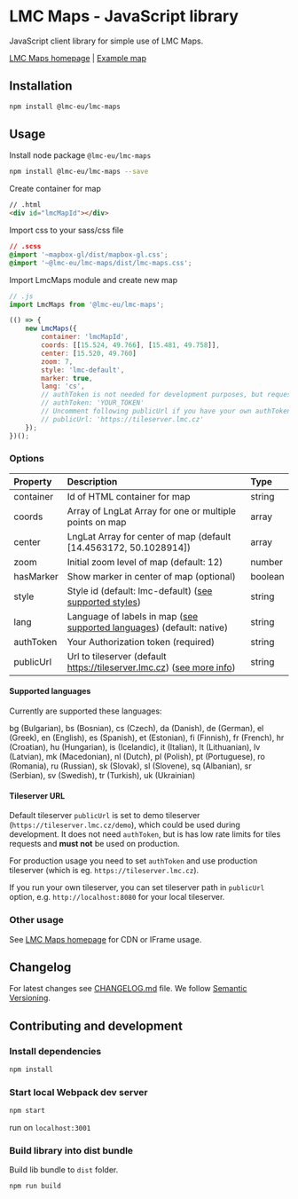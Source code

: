 # LMC Maps - JavaScript library

JavaScript client library for simple use of LMC Maps.

[LMC Maps homepage](https://maps.lmc.cz/) | [Example map](https://maps.lmc.cz/map.html?lng=18.2992239&lat=49.8455919&zoom=14&hasMarker&auth_token=eyJhbGciOiJSUzI1NiIsImtpZCI6ImptSThuUHFTR3JTNGFVLWdqajVTamp3R1ZoRSIsInR5cCI6IkpXVCJ9.eyJzaWQiOiJnaXMtdGlsZXNlcnZlciIsImF6cCI6Imdpcy1kZW1vLWFjY291bnQiLCJhdWQiOiJnaXMtdGlsZXNlcnZlciIsImV4cCI6MTU4OTk3ODA5NiwianRpIjoiZTVhMWRiZmEtMGM4NC00NzM0LWI5ZDItNTQzMjYzZGFkMmExIiwiaWF0IjoxNTc0NDI2MDk2LCJpc3MiOiJzaWdub3IiLCJuYmYiOjE1NzQ0MjYwOTYsInN1YiI6ImFjdGlvbi1yZXF1ZXN0LXRva2VuIn0.VNosmSfKsZlLi1aY7wj6mrOL16a7c_aQX_GtAVp7nI0UTKSUOsUPFkuXNk079l06RlYcN7_q0lh5sWcWCeEV4MH4n_QcFaWeqhm0BjUpM-TQslUp3r6tWS3crt_HaU9teoXhNaHfOLj6OplUOTXmnEw13tbH_kUwm66NOYRJG9S6jdJVDKC-M4zE5u-AuNNU-rXAdttjY2ctdNQ9SUYQjGyJUKewGVcw1D6H_cxF7S3FSjkRh_NzNdgztKKNSfmh_qRgDe-ti_nSOndlSL2cXF0oG0fC2tUS5KV6Sg3ury0lJr71ZCtb3WB874ueR6TGBsYTuEw3jnXvwIElmhAyLA)

## Installation

```bash
npm install @lmc-eu/lmc-maps
```

## Usage

Install node package `@lmc-eu/lmc-maps`

```bash
npm install @lmc-eu/lmc-maps --save
```

Create container for map

```html
// .html
<div id="lmcMapId"></div>
```

Import css to your sass/css file

```css
// .scss
@import '~mapbox-gl/dist/mapbox-gl.css';
@import '~@lmc-eu/lmc-maps/dist/lmc-maps.css';
```

Import LmcMaps module and create new map

```js
// .js
import LmcMaps from '@lmc-eu/lmc-maps';

(() => {
    new LmcMaps({
        container: 'lmcMapId',
        coords: [[15.524, 49.766], [15.481, 49.758]],
        center: [15.520, 49.760]
        zoom: 7,
        style: 'lmc-default',
        marker: true,
        lang: 'cs',
        // authToken is not needed for development purposes, but requests will have low rate limit.
        // authToken: 'YOUR_TOKEN'
        // Uncomment following publicUrl if you have your own authToken:
        // publicUrl: 'https://tileserver.lmc.cz'
    });
})();
```

### Options

| Property    | Description | Type     |
| :---        | :---        | :---     |
| container   | Id of HTML container for map | string
| coords      | Array of LngLat Array for one or multiple points on map | array
| center      | LngLat Array for center of map (default [14.4563172, 50.1028914]) | array
| zoom        | Initial zoom level of map (default: 12) | number
| hasMarker   | Show marker in center of map (optional) | boolean
| style       | Style id (default: lmc-default) ([see supported styles](https://maps.lmc.cz/#styles))  | string
| lang        | Language of labels in map ([see supported languages](#supported-languages)) (default: native) | string
| authToken   | Your Authorization token (required) | string
| publicUrl   | Url to tileserver (default https://tileserver.lmc.cz) ([see more info](#tileserver)) | string

#### Supported languages <a name="supported-languages"></a>

Currently are supported these languages:

bg (Bulgarian), bs (Bosnian), cs (Czech), da (Danish), de (German), el (Greek), en (English), es (Spanish), et (Estonian), fi (Finnish), fr (French), hr (Croatian), hu (Hungarian), is (Icelandic), it (Italian), lt (Lithuanian), lv (Latvian), mk (Macedonian), nl (Dutch), pl (Polish), pt (Portuguese), ro (Romania), ru (Russian), sk (Slovak), sl (Slovene), sq (Albanian), sr (Serbian), sv (Swedish), tr (Turkish), uk (Ukrainian)

#### Tileserver URL <a name="tileserver"></a>

Default tileserver `publicUrl` is set to demo tileserver (`https://tileserver.lmc.cz/demo`), which could be used during development. It does not need `authToken`, but is has low rate limits for tiles requests and **must not** be used on production.

For production usage you need to set `authToken` and use production tileserver (which is eg. `https://tileserver.lmc.cz`).

If you run your own tileserver, you can set tileserver path in `publicUrl` option, e.g. `http://localhost:8080` for your local tileserver.

### Other usage

See [LMC Maps homepage](https://maps.lmc.cz/) for CDN or IFrame usage.

## Changelog
For latest changes see [CHANGELOG.md](CHANGELOG.md) file. We follow [Semantic Versioning](https://semver.org/).

## Contributing and development

### Install dependencies

```bash
npm install
```

### Start local Webpack dev server

```bash
npm start
```

run on `localhost:3001`

### Build library into dist bundle

Build lib bundle to `dist` folder.

```bash
npm run build
```
